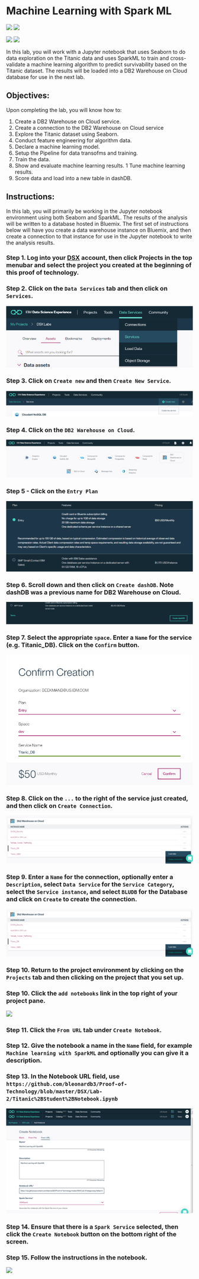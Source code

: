 # Machine Learning with Spark ML

[<img src="https://raw.githubusercontent.com/bleonardb3/Proof-of-Technology/master/DSX/images/DSX.png" height="150"/>](http://datascience.ibm.com/) [<img src="https://raw.githubusercontent.com/bleonardb3/Proof-of-Technology/master/DSX/images/dashdb-logo.png" height="150"/>](https://www.ibm.com/analytics/us/en/technology/cloud-data-services/dashdb/)

[<img src="https://raw.githubusercontent.com/bleonardb3/Proof-of-Technology/master/DSX/images/jupyter.png" height="150"/>](http://jupyter.org/index.html) [<img src="https://raw.githubusercontent.com/bleonardb3/Proof-of-Technology/master/DSX/images/spark.png" height="150"/>](http://spark.apache.org/)

In this lab, you will work with a Jupyter notebook that uses Seaborn to do data exploration on the Titanic data and uses SparkML to train and cross-validate a machine learning algorithm to predict survivability based on the Titanic dataset. The results will be loaded into a DB2 Warehouse on Cloud database for use in the next lab.  

## Objectives:
Upon completing the lab, you will know how to:


1. Create a DB2 Warehouse on Cloud service.
1. Create a connection to the DB2 Warehouse on Cloud service
1. Explore the Titanic dataset using Seaborn.
1. Conduct feature engineering for algorithm data.
1. Declare a machine learning model.
1. Setup the Pipeline for data transofms and training.
1. Train the data.
1. Show and evaluate machine learning results.
1  Tune machine learning results.
1. Score data and load  into a new table in dashDB.

## Instructions:
In this lab, you will primarily be working in the Jupyter notebook environment using both Seaborn and SparkML. The results of the analysis will be written to a database hosted in Bluemix. The first set of instructions below will have you create a data warehouse instance on Bluemix, and then create a connection to that instance for use in the Jupyter notebook to write the analysis results. 

### Step 1.  Log into your [DSX](http://datascience.ibm.com/) account, then click Projects in the top menubar and select the project you created at the beginning of this proof of technology.


### Step 2. Click on the `Data Services` tab and then click on `Services`. 
<img src="https://raw.githubusercontent.com/bleonardb3/Proof-of-Technology/master/DSX/Lab-2/Images/Data Services.png"/>


### Step 3. Click on `Create new` and then `Create New Service`. 
<img src="https://raw.githubusercontent.com/bleonardb3/Proof-of-Technology/master/DSX/Lab-2/Images/Create New Service.png"/>


### Step 4. Click on the `DB2 Warehouse on Cloud`.
<img src="https://raw.githubusercontent.com/bleonardb3/Proof-of-Technology/master/DSX/Lab-2/Images/DB2 Warehouse on Cloud.png"/>


### Step 5 - Click on the `Entry Plan`
<img src="https://raw.githubusercontent.com/bleonardb3/Proof-of-Technology/master/DSX/Lab-2/Images/Select Entry Level.png"/>


### Step 6.  Scroll down and then click on `Create dashDB`. Note dashDB was a previous name for DB2 Warehouse on Cloud. 
<img src="https://raw.githubusercontent.com/bleonardb3/Proof-of-Technology/master/DSX/Lab-2/Images/Press Create dashDB.png"/>


### Step 7.  Select the appropriate `space`. Enter a `Name` for the service (e.g. Titanic_DB). Click on the `Confirm` button.  
<img src="https://raw.githubusercontent.com/bleonardb3/Proof-of-Technology/master/DSX/Lab-2/Images/Confirm Creation.png"/>


### Step 8.  Click on the `...` to the right of the service just created, and then click on `Create Connection`. 
<img src="https://raw.githubusercontent.com/bleonardb3/Proof-of-Technology/master/DSX/Lab-2/Images/Create Connection.png"/>


### Step 9. Enter a `Name` for the connection, optionally enter a `Description`, select `Data Service` for the `Service Category`, select the `Service instance`, and select `BLUDB` for the Database and click on `Create` to create the connection. 
<img src="https://raw.githubusercontent.com/bleonardb3/Proof-of-Technology/master/DSX/Lab-2/Images/Create Connection.png"/>

### Step 10. Return to the project environment by clicking on the `Projects` tab and then clicking on the project that you set up. 


### Step 10.  Click the `add notebooks` link in the top right of your project pane.
<img src="https://raw.githubusercontent.com/bleonardb3/Proof-of-Technology/master/DSX/images/lab2-addnotebook.png" height="150"/>

### Step 11.  Click the `From URL` tab under `Create Notebook`.

### Step 12.  Give the notebook a name in the `Name` field, for example `Machine learning with SparkML` and optionally you can give it a description.

### Step 13.  In the Notebook URL field, use `https://github.com/bleonardb3/Proof-of-Technology/blob/master/DSX/Lab-2/Titanic%2BStudent%2BNotebook.ipynb`

<img src="https://raw.githubusercontent.com/bleonardb3/Proof-of-Technology/master/DSX/images/lab2-git.png"/>

### Step 14.  Ensure that there is a `Spark Service` selected, then click the `Create Notebook` button on the bottom right of the screen.

### Step 15.  Follow the instructions in the notebook.
<img src="https://raw.githubusercontent.com/bleonardb3/Proof-of-Technology/master/DSX/images/lab2-notebook.png"/>
